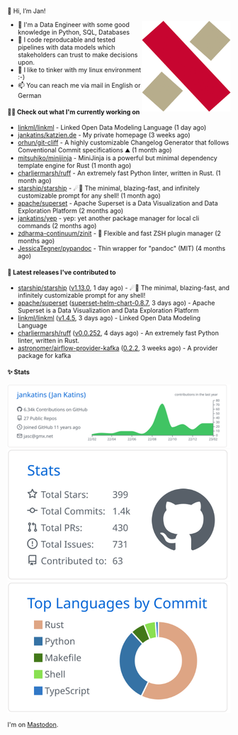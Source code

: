👋 Hi, I’m Jan!

<img align="right" src="https://raw.githubusercontent.com/kreuzwerkerbot/kreuzwerkerbot/master/assets/xw.png" width="200">

- 🌱 I'm a Data Engineer with some good knowledge in Python, SQL, Databases
- 💪 I code reproducable and tested pipelines with data models which stakeholders can trust to make decisions upon.
- 💞️ I like to tinker with my linux environment :-)
- 📫 You can reach me via mail in English or German

#### 👩‍💻 Check out what I'm currently working on

- [linkml/linkml](https://github.com/linkml/linkml) - Linked Open Data Modeling Language (1 day ago)
- [jankatins/katzien.de](https://github.com/jankatins/katzien.de) - My private homepage (3 weeks ago)
- [orhun/git-cliff](https://github.com/orhun/git-cliff) - A highly customizable Changelog Generator that follows Conventional Commit specifications ⛰️  (1 month ago)
- [mitsuhiko/minijinja](https://github.com/mitsuhiko/minijinja) - MiniJinja is a powerful but minimal dependency template engine for Rust (1 month ago)
- [charliermarsh/ruff](https://github.com/charliermarsh/ruff) - An extremely fast Python linter, written in Rust. (1 month ago)
- [starship/starship](https://github.com/starship/starship) - ☄🌌️  The minimal, blazing-fast, and infinitely customizable prompt for any shell! (1 month ago)
- [apache/superset](https://github.com/apache/superset) - Apache Superset is a Data Visualization and Data Exploration Platform (2 months ago)
- [jankatins/yep](https://github.com/jankatins/yep) - yep: yet another package manager for local cli commands (2 months ago)
- [zdharma-continuum/zinit](https://github.com/zdharma-continuum/zinit) - 🌻 Flexible and fast ZSH plugin manager (2 months ago)
- [JessicaTegner/pypandoc](https://github.com/JessicaTegner/pypandoc) - Thin wrapper for &#34;pandoc&#34; (MIT) (4 months ago)

#### 🔭 Latest releases I've contributed to

- [starship/starship](https://github.com/starship/starship) ([v1.13.0](https://github.com/starship/starship/releases/tag/v1.13.0), 1 day ago) - ☄🌌️  The minimal, blazing-fast, and infinitely customizable prompt for any shell!
- [apache/superset](https://github.com/apache/superset) ([superset-helm-chart-0.8.7](https://github.com/apache/superset/releases/tag/superset-helm-chart-0.8.7), 3 days ago) - Apache Superset is a Data Visualization and Data Exploration Platform
- [linkml/linkml](https://github.com/linkml/linkml) ([v1.4.5](https://github.com/linkml/linkml/releases/tag/v1.4.5), 3 days ago) - Linked Open Data Modeling Language
- [charliermarsh/ruff](https://github.com/charliermarsh/ruff) ([v0.0.252](https://github.com/charliermarsh/ruff/releases/tag/v0.0.252), 4 days ago) - An extremely fast Python linter, written in Rust.
- [astronomer/airflow-provider-kafka](https://github.com/astronomer/airflow-provider-kafka) ([0.2.2](https://github.com/astronomer/airflow-provider-kafka/releases/tag/0.2.2), 3 weeks ago) - A provider package for kafka


#### ✨ Stats

  [![](https://raw.githubusercontent.com/jankatins/jankatins/master/profile-summary-card-output/github/0-profile-details.svg)](https://github.com/vn7n24fzkq/github-profile-summary-cards)
  [![](https://raw.githubusercontent.com/jankatins/jankatins/master/profile-summary-card-output/github/3-stats.svg)](https://github.com/vn7n24fzkq/github-profile-summary-cards)
  [![](https://raw.githubusercontent.com/jankatins/jankatins/master/profile-summary-card-output/github/2-most-commit-language.svg)](https://github.com/vn7n24fzkq/github-profile-summary-cards)

I'm on <a rel="me" href="https://fosstodon.org/@jankatins">Mastodon</a>.
